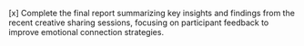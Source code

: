 [x] Complete the final report summarizing key insights and findings from the recent creative sharing sessions, focusing on participant feedback to improve emotional connection strategies.